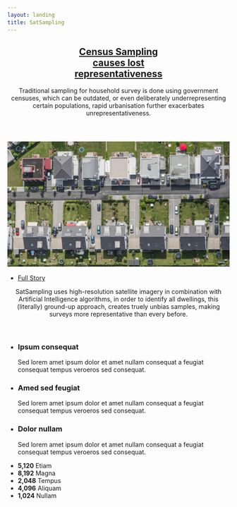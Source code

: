 ```yaml
---
layout: landing
title: SatSampling
---
```


<!-- Featured Post -->
<article class="post featured">
		<header class="major">
				<h2><a href="#">Census Sampling <br />
					  causes lost <br />
										representativeness</a></h2>
				<p>Traditional sampling for household survey is done using government censuses,
					which can be outdated, or even deliberately underrepresenting certain populations,
					rapid urbanisation further exacerbates unrepresentativeness.
				</p>
		</header>
		<a href="#" class="image main"><img src="assets/images/houses-grid.jpg" alt="" /></a>
		<ul class="actions">
				<li><a href="#" class="button big">Full Story</a></li>
		</ul>
		<header class="major">
			<p>SatSampling uses high-resolution satellite imagery in combination with
					Artificial Intelligence algorithms, in order to identify all dwellings,
					this (literally) ground-up approach, creates truely unbias samples, making surveys
					more representative than every before.
			</p>
		</header>
</article>

<!-- large icons -->
<ul class="features">
	<li>
		<span class="icon major style1 fa-code"></span>
		<h3>Ipsum consequat</h3>
		<p>Sed lorem amet ipsum dolor et amet nullam consequat a feugiat consequat tempus veroeros sed consequat.</p>
	</li>
	<li>
		<span class="icon major style3 fa-camera"></span>
		<h3>Amed sed feugiat</h3>
		<p>Sed lorem amet ipsum dolor et amet nullam consequat a feugiat consequat tempus veroeros sed consequat.</p>
	</li>
	<li>
		<span class="icon major style5 fa-globe"></span>
		<h3>Dolor nullam</h3>
		<p>Sed lorem amet ipsum dolor et amet nullam consequat a feugiat consequat tempus veroeros sed consequat.</p>
	</li>
</ul>

<!-- statistics -->
<ul class="statistics">
	<li class="style1">
		<span class="icon fa-code-fork"></span>
		<strong>5,120</strong> Etiam
	</li>
	<li class="style2">
		<span class="icon fa-rocket-o"></span>
		<strong>8,192</strong> Magna
	</li>
	<li class="style3">
		<span class="icon fa-signal"></span>
		<strong>2,048</strong> Tempus
	</li>
	<li class="style4">
		<span class="icon fa-laptop"></span>
		<strong>4,096</strong> Aliquam
	</li>
	<li class="style5">
		<span class="icon fa-image"></span>
		<strong>1,024</strong> Nullam
	</li>
</ul>


